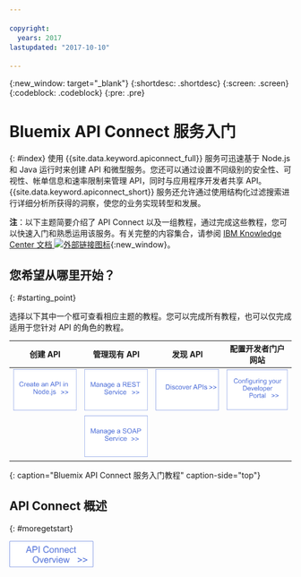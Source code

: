 ```yaml
---

copyright:
  years: 2017
lastupdated: "2017-10-10"

---
```



{:new_window: target="_blank"}
{:shortdesc: .shortdesc}
{:screen: .screen}
{:codeblock: .codeblock}
{:pre: .pre}

# Bluemix API Connect 服务入门
{: #index}
使用 {{site.data.keyword.apiconnect_full}} 服务可迅速基于 Node.js 和 Java 运行时来创建 API 和微型服务。您还可以通过设置不同级别的安全性、可视性、帐单信息和速率限制来管理 API，同时与应用程序开发者共享 API。{{site.data.keyword.apiconnect_short}} 服务还允许通过使用结构化过滤搜索进行详细分析所获得的洞察，使您的业务实现转型和发展。

**注**：以下主题简要介绍了 API Connect 以及一组教程，通过完成这些教程，您可以快速入门和熟悉运用该服务。有关完整的内容集合，请参阅 [IBM Knowledge Center 文档 ![外部链接图标](../../icons/launch-glyph.svg "外部链接图标")](https://www.ibm.com/support/knowledgecenter/SSFS6T/mapfiles/getting_started_bluemix.html){:new_window}。

## 您希望从哪里开始？
{: #starting_point}

选择以下其中一个框可查看相应主题的教程。您可以完成所有教程，也可以仅完成适用于您针对 API 的角色的教程。

| 创建 API| 管理现有 API| 发现 API| 配置开发者门户网站| 
|---------------|------------------------|---------------|-----------------|
| <a href="tutorials/tut_create_api_node.html"><img src="/images/art_create_api_node.png" width="200" alt="使用 Node.js 创建 API" /></a>| <a href="tutorials/tut_rest_landing.html"><img src="/images/art_manage_rest_service.png" width="200" alt="管理 REST 服务" /></a>| <a href="tutorials/tut_discover_apis.html"><img src="/images/art_discover_apis.png" width="200" alt="发现 API" /></a>| <a href="tutorials/tut_config_dev_portal.html"><img src="/images/art_configure_dev_portal.png" width="200" alt="配置开发者门户网站" /></a>| 
| | <a href="tutorials/tut_manage_soap_api.html"><img src="/images/art_manage_soap_service.png" width="200" alt="管理 SOAP 服务" /></a>| | |
{: caption="Bluemix API Connect 服务入门教程" caption-side="top"}

## API Connect 概述
{: #moregetstart}

<a href="apic_overview.html"><img src="/images/art_apic_overview.png" width="150" alt="API Connect 概述材料链接。"></a>




